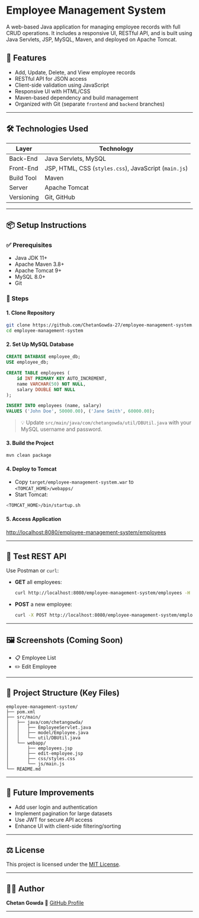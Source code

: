 # Employee Management System

A web-based Java application for managing employee records with full CRUD operations. It includes a responsive UI, RESTful API, and is built using Java Servlets, JSP, MySQL, Maven, and deployed on Apache Tomcat.

## 🚀 Features

- Add, Update, Delete, and View employee records
- RESTful API for JSON access
- Client-side validation using JavaScript
- Responsive UI with HTML/CSS
- Maven-based dependency and build management
- Organized with Git (separate `frontend` and `backend` branches)

---

## 🛠️ Technologies Used

| Layer       | Technology                                 |
|-------------|---------------------------------------------|
| Back-End    | Java Servlets, MySQL                        |
| Front-End   | JSP, HTML, CSS (`styles.css`), JavaScript (`main.js`) |
| Build Tool  | Maven                                       |
| Server      | Apache Tomcat                              |
| Versioning  | Git, GitHub                                 |

---

## 📦 Setup Instructions

### ✅ Prerequisites

- Java JDK 11+
- Apache Maven 3.8+
- Apache Tomcat 9+
- MySQL 8.0+
- Git

### 🧭 Steps

#### 1. Clone Repository

```bash
git clone https://github.com/ChetanGowda-27/employee-management-system.git
cd employee-management-system
````

#### 2. Set Up MySQL Database

```sql
CREATE DATABASE employee_db;
USE employee_db;

CREATE TABLE employees (
    id INT PRIMARY KEY AUTO_INCREMENT,
    name VARCHAR(50) NOT NULL,
    salary DOUBLE NOT NULL
);

INSERT INTO employees (name, salary) 
VALUES ('John Doe', 50000.00), ('Jane Smith', 60000.00);
```

> 💡 Update `src/main/java/com/chetangowda/util/DBUtil.java` with your MySQL username and password.

#### 3. Build the Project

```bash
mvn clean package
```

#### 4. Deploy to Tomcat

* Copy `target/employee-management-system.war` to `<TOMCAT_HOME>/webapps/`
* Start Tomcat:

```bash
<TOMCAT_HOME>/bin/startup.sh
```

#### 5. Access Application

[http://localhost:8080/employee-management-system/employees](http://localhost:8080/employee-management-system/employees)

---

## 🔄 Test REST API

Use Postman or `curl`:

* **GET** all employees:

  ```bash
  curl http://localhost:8080/employee-management-system/employees -H "Accept: application/json"
  ```

* **POST** a new employee:

  ```bash
  curl -X POST http://localhost:8080/employee-management-system/employees -d "name=New Employee&salary=45000"
  ```

---

## 🖼️ Screenshots (Coming Soon)

* 📋 Employee List
* ✏️ Edit Employee

---

## 📁 Project Structure (Key Files)

```
employee-management-system/
├── pom.xml
├── src/main/
│   ├── java/com/chetangowda/
│   │   ├── EmployeeServlet.java
│   │   ├── model/Employee.java
│   │   └── util/DBUtil.java
│   └── webapp/
│       ├── employees.jsp
│       ├── edit-employee.jsp
│       ├── css/styles.css
│       └── js/main.js
└── README.md
```

---

## 🔮 Future Improvements

* Add user login and authentication
* Implement pagination for large datasets
* Use JWT for secure API access
* Enhance UI with client-side filtering/sorting

---


## ⚖️ License

This project is licensed under the [MIT License](LICENSE).

---

## 👨‍💻 Author

**Chetan Gowda**
🔗 [GitHub Profile](https://github.com/ChetanGowda-27)

---

